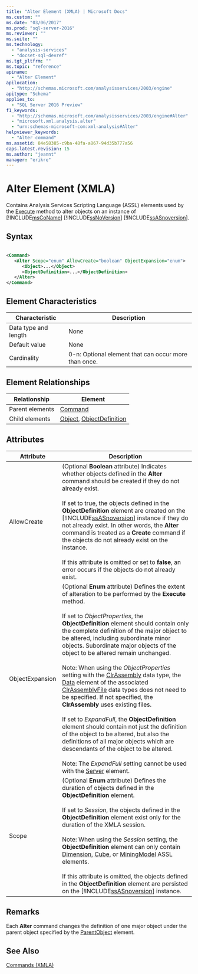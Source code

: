 ```yaml
---
title: "Alter Element (XMLA) | Microsoft Docs"
ms.custom: ""
ms.date: "03/06/2017"
ms.prod: "sql-server-2016"
ms.reviewer: ""
ms.suite: ""
ms.technology: 
  - "analysis-services"
  - "docset-sql-devref"
ms.tgt_pltfrm: ""
ms.topic: "reference"
apiname: 
  - "Alter Element"
apilocation: 
  - "http://schemas.microsoft.com/analysisservices/2003/engine"
apitype: "Schema"
applies_to: 
  - "SQL Server 2016 Preview"
f1_keywords: 
  - "http://schemas.microsoft.com/analysisservices/2003/engine#Alter"
  - "microsoft.xml.analysis.alter"
  - "urn:schemas-microsoft-com:xml-analysis#Alter"
helpviewer_keywords: 
  - "Alter command"
ms.assetid: 84e58385-c9ba-48fa-a867-94d35b777a56
caps.latest.revision: 15
ms.author: "jeannt"
manager: "erikre"
---
```

# Alter Element (XMLA)
  Contains Analysis Services Scripting Language (ASSL) elements used by the [Execute](../../../analysis-services/xmla/xml-elements-methods-execute.md) method to alter objects on an instance of [!INCLUDE[msCoName](../../../a9notintoc/includes/msconame-md.md)] [!INCLUDE[ssNoVersion](../../../a9notintoc/includes/ssnoversion-md.md)] [!INCLUDE[ssASnoversion](../../../a9notintoc/includes/ssasnoversion-md.md)].  
  
## Syntax  
  
```xml  
  
<Command>  
   <Alter Scope="enum" AllowCreate="boolean" ObjectExpansion="enum">  
      <Object>...</Object>  
      <ObjectDefinition>...</ObjectDefinition>  
   </Alter>  
</Command>  
```  
  
## Element Characteristics  
  
|Characteristic|Description|  
|--------------------|-----------------|  
|Data type and length|None|  
|Default value|None|  
|Cardinality|0-n: Optional element that can occur more than once.|  
  
## Element Relationships  
  
|Relationship|Element|  
|------------------|-------------|  
|Parent elements|[Command](../../../analysis-services/xmla/xml-elements-properties/command-element-xmla.md)|  
|Child elements|[Object](../../../analysis-services/xmla/xml-elements-properties/object-element-xmla.md), [ObjectDefinition](../../../analysis-services/xmla/xml-elements-properties/objectdefinition-element-xmla.md)|  
  
## Attributes  
  
|Attribute|Description|  
|---------------|-----------------|  
|AllowCreate|(Optional **Boolean** attribute) Indicates whether objects defined in the **Alter** command should be created if they do not already exist.<br /><br /> If set to true, the objects defined in the **ObjectDefinition** element are created on the [!INCLUDE[ssASnoversion](../../../a9notintoc/includes/ssasnoversion-md.md)] instance if they do not already exist. In other words, the **Alter** command is treated as a **Create** command if the objects do not already exist on the instance.<br /><br /> If this attribute is omitted or set to **false**, an error occurs if the objects do not already exist.|  
|ObjectExpansion|(Optional **Enum** attribute) Defines the extent of alteration to be performed by the **Execute** method.<br /><br /> If set to *ObjectProperties*, the **ObjectDefinition** element should contain only the complete definition of the major object to be altered, including subordinate minor objects. Subordinate major objects of the object to be altered remain unchanged.<br /><br /> Note: When using the *ObjectProperties* setting with the [ClrAssembly](../../../analysis-services/scripting/data-type/clrassembly-data-type-assl.md) data type, the [Data](../../../analysis-services/scripting/objects/data-element-assl.md) element of the associated [ClrAssemblyFile](../../../analysis-services/scripting/data-type/clrassemblyfile-data-type-assl.md) data types does not need to be specified. If not specified, the **ClrAssembly** uses existing files.<br /><br /> If set to *ExpandFull*, the **ObjectDefinition** element should contain not just the definition of the object to be altered, but also the definitions of all major objects which are descendants of the object to be altered.<br /><br /> Note: The *ExpandFull* setting cannot be used with the [Server](../../../analysis-services/scripting/objects/server-element-assl.md) element.|  
|Scope|(Optional **Enum** attribute) Defines the duration of objects defined in the **ObjectDefinition** element.<br /><br /> If set to *Session*, the objects defined in the **ObjectDefinition** element exist only for the duration of the XMLA session.<br /><br /> Note: When using the *Session* setting, the **ObjectDefinition** element can only contain [Dimension](../../../analysis-services/scripting/objects/dimension-element-assl.md), [Cube](../../../analysis-services/scripting/objects/cube-element-assl.md), or [MiningModel](../../../analysis-services/scripting/objects/miningmodel-element-assl.md) ASSL elements.<br /><br /> If this attribute is omitted, the objects defined in the **ObjectDefinition** element are persisted on the [!INCLUDE[ssASnoversion](../../../a9notintoc/includes/ssasnoversion-md.md)] instance.|  
  
## Remarks  
 Each **Alter** command changes the definition of one major object under the parent object specified by the [ParentObject](../../../analysis-services/xmla/xml-elements-properties/parentobject-element-xmla.md) element.  
  
## See Also  
 [Commands &#40;XMLA&#41;](../../../analysis-services/xmla/xml-elements-commands/xml-elements-commands.md)  
  
  